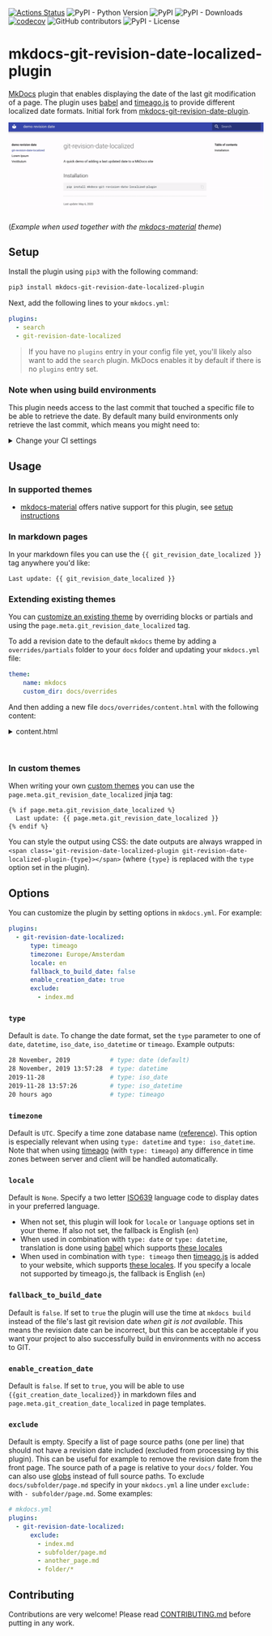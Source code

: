 [![Actions Status](https://github.com/timvink/mkdocs-git-revision-date-localized-plugin/workflows/pytest/badge.svg)](https://github.com/timvink/mkdocs-git-revision-date-localized-plugin/actions)
![PyPI - Python Version](https://img.shields.io/pypi/pyversions/mkdocs-git-revision-date-localized-plugin)
![PyPI](https://img.shields.io/pypi/v/mkdocs-git-revision-date-localized-plugin)
![PyPI - Downloads](https://img.shields.io/pypi/dm/mkdocs-git-revision-date-localized-plugin)
[![codecov](https://codecov.io/gh/timvink/mkdocs-git-revision-date-localized-plugin/branch/master/graph/badge.svg)](https://codecov.io/gh/timvink/mkdocs-git-revision-date-localized-plugin)
![GitHub contributors](https://img.shields.io/github/contributors/timvink/mkdocs-git-revision-date-localized-plugin)
![PyPI - License](https://img.shields.io/pypi/l/mkdocs-git-revision-date-localized-plugin)

# mkdocs-git-revision-date-localized-plugin

[MkDocs](https://www.mkdocs.org/) plugin that enables displaying the date of the last git modification of a page. The plugin uses [babel](https://github.com/python-babel/babel/tree/master/babel) and [timeago.js](https://github.com/hustcc/timeago.js) to provide different localized date formats. Initial fork from [mkdocs-git-revision-date-plugin](https://github.com/zhaoterryy/mkdocs-git-revision-date-plugin).

![demo](demo_screencast.gif)

(*Example when used together with the [mkdocs-material](https://github.com/squidfunk/mkdocs-material) theme*)

## Setup

Install the plugin using `pip3` with the following command:

```bash
pip3 install mkdocs-git-revision-date-localized-plugin
```

Next, add the following lines to your `mkdocs.yml`:

```yaml
plugins:
  - search
  - git-revision-date-localized
```

> If you have no `plugins` entry in your config file yet, you'll likely also want to add the `search` plugin. MkDocs enables it by default if there is no `plugins` entry set.

### Note when using build environments

This plugin needs access to the last commit that touched a specific file to be able to retrieve the date. By default many build environments only retrieve the last commit, which means you might need to:
<details>
  <summary>Change your CI settings</summary>
  
  - github actions: set `fetch_depth` to `0` ([docs](https://github.com/actions/checkout))
  - gitlab runners: set `GIT_DEPTH` to `1000` ([docs](https://docs.gitlab.com/ee/user/project/pipelines/settings.html#git-shallow-clone))
  - bitbucket pipelines: set `clone: depth: full` ([docs](https://support.atlassian.com/bitbucket-cloud/docs/configure-bitbucket-pipelinesyml/))
</details>


## Usage

### In supported themes

- [mkdocs-material](https://squidfunk.github.io/mkdocs-material/) offers native support for this plugin, see [setup instructions](https://squidfunk.github.io/mkdocs-material/plugins/revision-date/)

### In markdown pages

In your markdown files you can use the `{{ git_revision_date_localized }}` tag anywhere you'd like:

```django hljs
Last update: {{ git_revision_date_localized }}
```

### Extending existing themes

You can [customize an existing theme](https://www.mkdocs.org/user-guide/styling-your-docs/#customizing-a-theme) by overriding blocks or partials and using the `page.meta.git_revision_date_localized` tag.

To add a revision date to the default `mkdocs` theme by adding a `overrides/partials` folder to your `docs` folder and updating your `mkdocs.yml` file:

```yml
theme:
    name: mkdocs
    custom_dir: docs/overrides
```

And then adding a new file `docs/overrides/content.html` with the following content:

<details>
  <summary>content.html</summary>
  
  ```html
  <!-- Overwrites content.html base mkdocs theme, taken from 
  https://github.com/mkdocs/mkdocs/blob/master/mkdocs/themes/mkdocs/content.html -->

  {% if page.meta.source %}
      <div class="source-links">
      {% for filename in page.meta.source %}
          <span class="label label-primary">{{ filename }}</span>
      {% endfor %}
      </div>
  {% endif %}

  {{ page.content }}

  {% if page.meta.git_revision_date_localized %}
      <small>Last update: {{ page.meta.git_revision_date_localized }}</small>
  {% endif %}
  ```
</details>

&nbsp;

### In custom themes

When writing your own [custom themes](https://www.mkdocs.org/user-guide/custom-themes/) you can use the `page.meta.git_revision_date_localized` jinja tag:

```django hljs
{% if page.meta.git_revision_date_localized %}
  Last update: {{ page.meta.git_revision_date_localized }}
{% endif %}
```

You can style the output using CSS: the date outputs are always wrapped in `<span class='git-revision-date-localized-plugin git-revision-date-localized-plugin-{type}></span>` (where `{type}` is replaced with the `type` option set in the plugin).

## Options

You can customize the plugin by setting options in `mkdocs.yml`. For example:

```yml
plugins:
  - git-revision-date-localized:
      type: timeago
      timezone: Europe/Amsterdam
      locale: en
      fallback_to_build_date: false
      enable_creation_date: true
      exclude:
        - index.md
```

### `type`

Default is `date`. To change the date format, set the `type` parameter to one of `date`, `datetime`, `iso_date`, `iso_datetime` or `timeago`. Example outputs:

```bash
28 November, 2019           # type: date (default)
28 November, 2019 13:57:28  # type: datetime
2019-11-28                  # type: iso_date
2019-11-28 13:57:26         # type: iso_datetime
20 hours ago                # type: timeago
```

### `timezone`

Default is `UTC`. Specify a time zone database name ([reference](https://en.wikipedia.org/wiki/List_of_tz_database_time_zones)). This option is especially relevant when using `type: datetime` and `type: iso_datetime`. Note that when using [timeago](http://timeago.yarp.com/) (with `type: timeago`) any difference in time zones between server and client will be handled automatically.

### `locale`

Default is `None`. Specify a two letter [ISO639](https://en.wikipedia.org/wiki/List_of_ISO_639-1_codes) language code to display dates in your preferred language.

- When not set, this plugin will look for `locale` or `language` options set in your theme. If also not set, the fallback is English (`en`)
- When used in combination with `type: date` or `type: datetime`, translation is done using [babel](https://github.com/python-babel/babel) which supports [these locales](http://www.unicode.org/cldr/charts/latest/supplemental/territory_language_information.html)
- When used in combination with `type: timeago` then [timeago.js](https://github.com/hustcc/timeago.js) is added to your website, which supports [these locales](https://github.com/hustcc/timeago.js/tree/master/src/lang). If you specify a locale not supported by timeago.js, the fallback is English (`en`)

### `fallback_to_build_date`

Default is `false`. If set to `true` the plugin will use the time at `mkdocs build` instead of the file's last git revision date *when git is not available*. This means the revision date can be incorrect, but this can be acceptable if you want your project to also successfully build in environments with no access to GIT.

### `enable_creation_date`

Default is `false`. If set to `true`, you will be able to use `{{git_creation_date_localized}}` in markdown files and `page.meta.git_creation_date_localized` in page templates.

### `exclude`

Default is empty. Specify a list of page source paths (one per line) that should not have a revision date included (excluded from processing by this plugin). This can be useful for example to remove the revision date from the front page. The source path of a page is relative to your `docs/` folder. You can also use [globs](https://docs.python.org/3/library/glob.html) instead of full source paths. To exclude `docs/subfolder/page.md` specify in your `mkdocs.yml` a line under `exclude:` with `- subfolder/page.md`. Some examples:

```yaml
# mkdocs.yml
plugins:
  - git-revision-date-localized:
      exclude:
        - index.md
        - subfolder/page.md
        - another_page.md
        - folder/*
```

## Contributing

Contributions are very welcome! Please read [CONTRIBUTING.md](CONTRIBUTING.md) before putting in any work.
